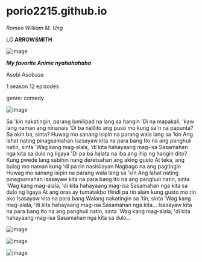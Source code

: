 # porio2215.github.io
*Romeo William M. Ung*

LG **ARROWSMITH**

![image](https://user-images.githubusercontent.com/122426109/211964155-da5621f2-2023-49b8-b603-c952f0ef5ec1.png)

***My favorite Anime nyahahahaha***

Asobi Asobase

1 season 12 episodes

genre: comedy

![image](https://user-images.githubusercontent.com/122426109/211964589-d713da15-d4db-40ca-b216-0990d62ba2c3.png)

Sa 'kin nakatingin, parang lumilipad na lang sa hangin
'Di na mapakali, 'kaw lang naman ang ninanais
'Di ba nalilito ang puso mo kung sa'n na papunta?
Sa akin ba, sinta?
Huwag mo sanang isipin na parang wala lang sa 'kin
Ang lahat nating pinagsamahan
Isasayaw kita na para bang
Ito na ang panghuli natin, sinta
'Wag kang mag-alala, 'di kita hahayaang mag-isa
Sasamahan nga kita sa dulo ng ligaya
'Di pa ba halata na iba ang ihip ng hangin dito?
Kung pwede lang sabihin nang deretsahan ang aking gusto
At teka, ang bulag mo naman kung 'di pa rin nasisilayan
Nagbago na ang pagtingin
Huwag mo sanang isipin na parang wala lang sa 'kin
Ang lahat nating pinagsamahan
Isasayaw kita na para bang
Ito na ang panghuli natin, sinta
'Wag kang mag-alala, 'di kita hahayaang mag-isa
Sasamahan nga kita sa dulo ng ligaya
At ang oras ay tumatakbo
Hindi pa rin alam kung gusto mo rin ako
Isasayaw kita na para bang
Walang nakatingin sa 'tin, sinta
'Wag kang mag-alala, 'di kita hahayaang mag-isa
Sasamahan nga kita...
Isasayaw kita na para bang
Ito na ang panghuli natin, sinta
'Wag kang mag-alala, 'di kita hahayaang mag-isa
Sasamahan nga kita sa dulo...

![image](https://user-images.githubusercontent.com/122426109/211965493-b7a464d8-0674-432e-9f66-82440eb0d752.png)

![image](https://user-images.githubusercontent.com/122426109/211965760-18682a91-1810-47f7-8543-34102d57dcd8.png)

![image](https://user-images.githubusercontent.com/122426109/211965791-9453c49b-be8d-477b-a6ec-9aa1f2314dc8.png)


